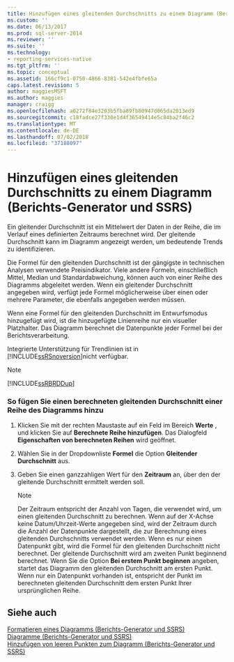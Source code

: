 ```yaml
---
title: Hinzufügen eines gleitenden Durchschnitts zu einem Diagramm (Berichts-Generator und SSRS) | Microsoft-Dokumentation
ms.custom: ''
ms.date: 06/13/2017
ms.prod: sql-server-2014
ms.reviewer: ''
ms.suite: ''
ms.technology:
- reporting-services-native
ms.tgt_pltfrm: ''
ms.topic: conceptual
ms.assetid: 166cf9c1-0750-4866-8381-542e4fbfe65a
caps.latest.revision: 5
author: maggiesMSFT
ms.author: maggies
manager: craigg
ms.openlocfilehash: a0272f84e3203b5fba89fb80947d065da2013ed9
ms.sourcegitcommit: c18fadce27f330e1d4f36549414e5c84ba2f46c2
ms.translationtype: MT
ms.contentlocale: de-DE
ms.lasthandoff: 07/02/2018
ms.locfileid: "37188097"
---
```

# <a name="add-a-moving-average-to-a-chart-report-builder-and-ssrs"></a>Hinzufügen eines gleitenden Durchschnitts zu einem Diagramm (Berichts-Generator und SSRS)
  Ein gleitender Durchschnitt ist ein Mittelwert der Daten in der Reihe, die im Verlauf eines definierten Zeitraums berechnet wird. Der gleitende Durchschnitt kann im Diagramm angezeigt werden, um bedeutende Trends zu identifizieren.  
  
 Die Formel für den gleitenden Durchschnitt ist der gängigste in technischen Analysen verwendete Preisindikator. Viele andere Formeln, einschließlich Mittel, Median und Standardabweichung, können auch von einer Reihe des Diagramms abgeleitet werden. Wenn ein gleitender Durchschnitt angegeben wird, verfügt jede Formel möglicherweise über einen oder mehrere Parameter, die ebenfalls angegeben werden müssen.  
  
 Wenn eine Formel für den gleitenden Durchschnitt im Entwurfsmodus hinzugefügt wird, ist die hinzugefügte Linienreihe nur ein visueller Platzhalter. Das Diagramm berechnet die Datenpunkte jeder Formel bei der Berichtsverarbeitung.  
  
 Integrierte Unterstützung für Trendlinien ist in [!INCLUDE[ssRSnoversion](../../includes/ssrsnoversion-md.md)]nicht verfügbar.  
  
> [!NOTE]  
>  [!INCLUDE[ssRBRDDup](../../includes/ssrbrddup-md.md)]  
  
### <a name="to-add-a-calculated-moving-average-to-a-series-on-the-chart"></a>So fügen Sie einen berechneten gleitenden Durchschnitt einer Reihe des Diagramms hinzu  
  
1.  Klicken Sie mit der rechten Maustaste auf ein Feld im Bereich **Werte** , und klicken Sie auf **Berechnete Reihe hinzufügen**. Das Dialogfeld **Eigenschaften von berechneten Reihen** wird geöffnet.  
  
2.  Wählen Sie in der Dropdownliste **Formel** die Option **Gleitender Durchschnitt** aus.  
  
3.  Geben Sie einen ganzzahligen Wert für den **Zeitraum** an, über den der gleitende Durchschnitt ermittelt werden soll.  
  
    > [!NOTE]  
    >  Der Zeitraum entspricht der Anzahl von Tagen, die verwendet wird, um einen gleitenden Durchschnitt zu berechnen. Wenn auf der X-Achse keine Datum/Uhrzeit-Werte angegeben sind, wird der Zeitraum durch die Anzahl der Datenpunkte dargestellt, die zur Berechnung eines gleitenden Durchschnitts verwendet werden. Wenn es nur einen Datenpunkt gibt, wird die Formel für den gleitenden Durchschnitt nicht berechnet. Der gleitende Durchschnitt wird am zweiten Punkt beginnend berechnet. Wenn Sie die Option **Bei erstem Punkt beginnen** angeben, startet das Diagramm den gleitenden Durchschnitt am ersten Punkt. Wenn nur ein Datenpunkt vorhanden ist, entspricht der Punkt im berechneten gleitenden Durchschnitt dem ersten Punkt Ihrer ursprünglichen Reihe.  
  
## <a name="see-also"></a>Siehe auch  
 [Formatieren eines Diagramms &#40;Berichts-Generator und SSRS&#41;](formatting-a-chart-report-builder-and-ssrs.md)   
 [Diagramme &#40;Berichts-Generator und SSRS&#41;](charts-report-builder-and-ssrs.md)   
 [Hinzufügen von leeren Punkten zum Diagramm &#40;Berichts-Generator und SSRS&#41;](add-empty-points-to-a-chart-report-builder-and-ssrs.md)  
  
  
